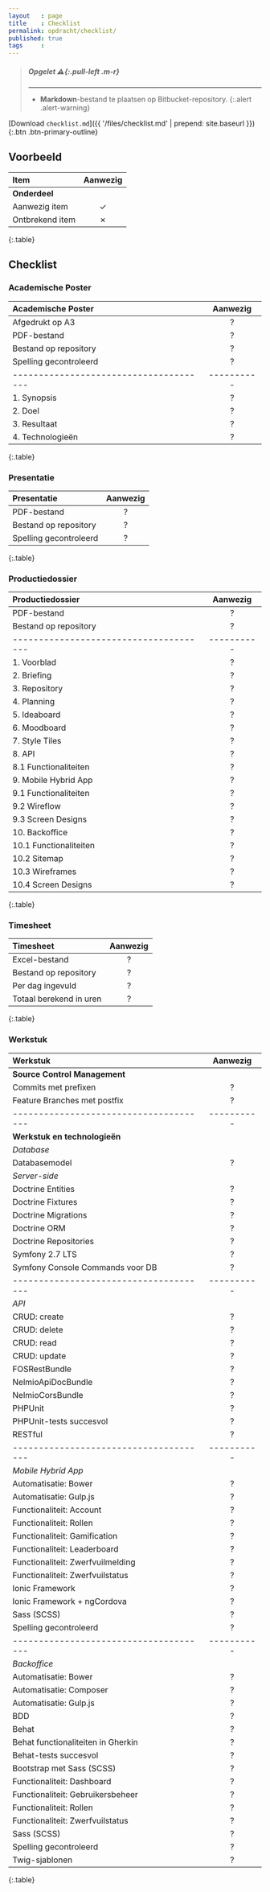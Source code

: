 ```yaml
---
layout   : page
title    : Checklist
permalink: opdracht/checklist/
published: true
tags     :
---
```


> ##### **Opgelet** *:warning:*{:.pull-left .m-r}
> ---
> - **Markdown**-bestand te plaatsen op Bitbucket-repository.
{:.alert .alert-warning}

[Download `checklist.md`]({{ '/files/checklist.md' | prepend: site.baseurl }}){:.btn .btn-primary-outline}

Voorbeeld
---------

|   Item                               | Aanwezig |
|:-------------------------------------|:--------:|
| **Onderdeel**                        |          |
|   Aanwezig item                      |     ✓    |
|   Ontbrekend item                    |     ✗    |
{:.table}

Checklist
---------

### Academische Poster

| Academische Poster                   | Aanwezig |
|:-------------------------------------|:--------:|
| Afgedrukt op A3                      |     ?    |
| PDF-bestand                          |     ?    |
| Bestand op repository                |     ?    |
| Spelling gecontroleerd               |     ?    |
|--------------------------------------|----------|
| 1. Synopsis                          |     ?    |
| 2. Doel                              |     ?    |
| 3. Resultaat                         |     ?    |
| 4. Technologieën                     |     ?    |
{:.table}

### Presentatie

| Presentatie                          | Aanwezig |
|:-------------------------------------|:--------:|
| PDF-bestand                          |     ?    |
| Bestand op repository                |     ?    |
| Spelling gecontroleerd               |     ?    |
{:.table}

### Productiedossier

| Productiedossier                     | Aanwezig |
|:-------------------------------------|:--------:|
| PDF-bestand                          |     ?    |
| Bestand op repository                |     ?    |
|--------------------------------------|----------|
|  1.  Voorblad                        |     ?    |
|  2.  Briefing                        |     ?    |
|  3.  Repository                      |     ?    |
|  4.  Planning                        |     ?    |
|  5.  Ideaboard                       |     ?    |
|  6.  Moodboard                       |     ?    |
|  7.  Style Tiles                     |     ?    |
|  8.  API                             |     ?    |
|  8.1 Functionaliteiten               |     ?    |
|  9.  Mobile Hybrid App               |     ?    |
|  9.1 Functionaliteiten               |     ?    |
|  9.2 Wireflow                        |     ?    |
|  9.3 Screen Designs                  |     ?    |
| 10.  Backoffice                      |     ?    |
| 10.1 Functionaliteiten               |     ?    |
| 10.2 Sitemap                         |     ?    |
| 10.3 Wireframes                      |     ?    |
| 10.4 Screen Designs                  |     ?    |
{:.table}

### Timesheet

| Timesheet                            | Aanwezig |
|:-------------------------------------|:--------:|
| Excel-bestand                        |     ?    |
| Bestand op repository                |     ?    |
| Per dag ingevuld                     |     ?    |
| Totaal berekend in uren              |     ?    |
{:.table}

### Werkstuk

| Werkstuk                             | Aanwezig |
|:-------------------------------------|:--------:|
| **Source Control Management**        |          |
|   Commits met prefixen               |     ?    |
|   Feature Branches met postfix       |     ?    |
|--------------------------------------|----------|
| **Werkstuk en technologieën**        |          |
|  *Database*                          |          |
|   Databasemodel                      |     ?    |
|  *Server-side*                       |          |
|   Doctrine Entities                  |     ?    |
|   Doctrine Fixtures                  |     ?    |
|   Doctrine Migrations                |     ?    |
|   Doctrine ORM                       |     ?    |
|   Doctrine Repositories              |     ?    |
|   Symfony 2.7 LTS                    |     ?    |
|   Symfony Console Commands voor DB   |     ?    |
|--------------------------------------|----------|
|  *API*                               |          |
|   CRUD: create                       |     ?    |
|   CRUD: delete                       |     ?    |
|   CRUD: read                         |     ?    |
|   CRUD: update                       |     ?    |
|   FOSRestBundle                      |     ?    |
|   NelmioApiDocBundle                 |     ?    |
|   NelmioCorsBundle                   |     ?    |
|   PHPUnit                            |     ?    |
|   PHPUnit-tests succesvol            |     ?    |
|   RESTful                            |     ?    |
|--------------------------------------|----------|
|  *Mobile Hybrid App*                 |          |
|   Automatisatie: Bower               |     ?    |
|   Automatisatie: Gulp.js             |     ?    |
|   Functionaliteit: Account           |     ?    |
|   Functionaliteit: Rollen            |     ?    |
|   Functionaliteit: Gamification      |     ?    |
|   Functionaliteit: Leaderboard       |     ?    |
|   Functionaliteit: Zwerfvuilmelding  |     ?    |
|   Functionaliteit: Zwerfvuilstatus   |     ?    |
|   Ionic Framework                    |     ?    |
|   Ionic Framework + ngCordova        |     ?    |
|   Sass (SCSS)                        |     ?    |
|   Spelling gecontroleerd             |     ?    |
|--------------------------------------|----------|
|  *Backoffice*                        |          |
|   Automatisatie: Bower               |     ?    |
|   Automatisatie: Composer            |     ?    |
|   Automatisatie: Gulp.js             |     ?    |
|   BDD                                |     ?    |
|   Behat                              |     ?    |
|   Behat functionaliteiten in Gherkin |     ?    |
|   Behat-tests succesvol              |     ?    |
|   Bootstrap met Sass (SCSS)          |     ?    |
|   Functionaliteit: Dashboard         |     ?    |
|   Functionaliteit: Gebruikersbeheer  |     ?    |
|   Functionaliteit: Rollen            |     ?    |
|   Functionaliteit: Zwerfvuilstatus   |     ?    |
|   Sass (SCSS)                        |     ?    |
|   Spelling gecontroleerd             |     ?    |
|   Twig-sjablonen                     |     ?    |
{:.table}